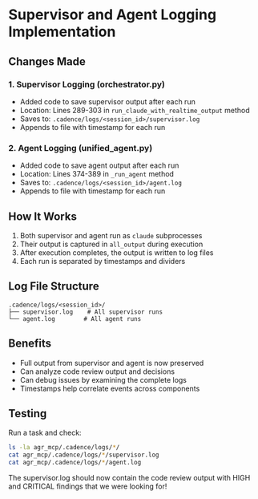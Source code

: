 # Supervisor and Agent Logging Implementation

## Changes Made

### 1. Supervisor Logging (orchestrator.py)
- Added code to save supervisor output after each run
- Location: Lines 289-303 in `run_claude_with_realtime_output` method
- Saves to: `.cadence/logs/<session_id>/supervisor.log`
- Appends to file with timestamp for each run

### 2. Agent Logging (unified_agent.py)
- Added code to save agent output after each run
- Location: Lines 374-389 in `_run_agent` method
- Saves to: `.cadence/logs/<session_id>/agent.log`
- Appends to file with timestamp for each run

## How It Works

1. Both supervisor and agent run as `claude` subprocesses
2. Their output is captured in `all_output` during execution
3. After execution completes, the output is written to log files
4. Each run is separated by timestamps and dividers

## Log File Structure

```
.cadence/logs/<session_id>/
├── supervisor.log    # All supervisor runs
└── agent.log        # All agent runs
```

## Benefits

- Full output from supervisor and agent is now preserved
- Can analyze code review output and decisions
- Can debug issues by examining the complete logs
- Timestamps help correlate events across components

## Testing

Run a task and check:
```bash
ls -la agr_mcp/.cadence/logs/*/
cat agr_mcp/.cadence/logs/*/supervisor.log
cat agr_mcp/.cadence/logs/*/agent.log
```

The supervisor.log should now contain the code review output with HIGH and CRITICAL findings that we were looking for!
